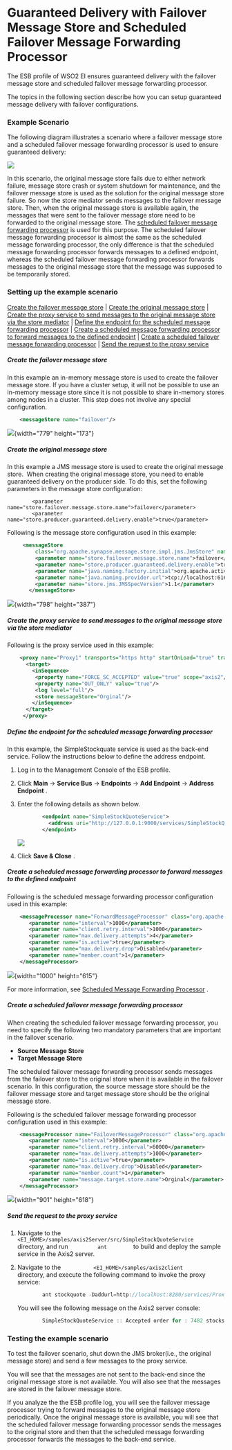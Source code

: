 # Guaranteed Delivery with Failover Message Store and Scheduled Failover Message Forwarding Processor

The ESB profile of WSO2 EI ensures guaranteed delivery with the failover
message store and scheduled failover message forwarding processor.

The topics in the following section describe how you can setup
guaranteed message delivery with failover configurations.

### Example Scenario

The following diagram illustrates a scenario where a failover message
store and a scheduled failover message forwarding processor is used
to ensure guaranteed delivery:

![](attachments/119131519/119131522.png)

In this scenario, the original message store fails due to either network
failure, message store crash or system shutdown for maintenance, and the
failover message store is used as the solution for the original message
store failure. So now the store mediator sends messages to the failover
message store. Then, when the original message store is available again,
the messages that were sent to the failover message store need to be
forwarded to the original message store. The [scheduled failover message
forwarding processor](_Scheduled_Failover_Message_Forwarding_Processor_)
is used for this purpose. The scheduled failover message
forwarding processor is almost the same as the scheduled message
forwarding processor, the only difference is that the scheduled message
forwarding processor forwards messages to a defined endpoint, whereas
the scheduled failover message forwarding processor forwards messages to
the original message store that the message was supposed to be
temporarily stored.

### Setting up the example scenario

[Create the failover message
store](#GuaranteedDeliverywithFailoverMessageStoreandScheduledFailoverMessageForwardingProcessor-Createthefailovermessagestore)
\| [Create the original message
store](#GuaranteedDeliverywithFailoverMessageStoreandScheduledFailoverMessageForwardingProcessor-Createtheoriginalmessagestore)
\| [Create the proxy service to send messages to the original message
store via the store
mediator](#GuaranteedDeliverywithFailoverMessageStoreandScheduledFailoverMessageForwardingProcessor-Createtheproxyservicetosendmessagestotheoriginalmessagestoreviathestoremediator)
\| [Define the endpoint for the scheduled message forwarding
processor](#GuaranteedDeliverywithFailoverMessageStoreandScheduledFailoverMessageForwardingProcessor-Definetheendpointforthescheduledmessageforwardingprocessor)
\| [Create a scheduled message forwarding processor to forward messages
to the defined
endpoint](#GuaranteedDeliverywithFailoverMessageStoreandScheduledFailoverMessageForwardingProcessor-Createascheduledmessageforwardingprocessortoforwardmessagestothedefinedendpoint)
\| [Create a scheduled failover message forwarding
processor](#GuaranteedDeliverywithFailoverMessageStoreandScheduledFailoverMessageForwardingProcessor-Createascheduledfailovermessageforwardingprocessor)
\| [Send the request to the proxy
service](#GuaranteedDeliverywithFailoverMessageStoreandScheduledFailoverMessageForwardingProcessor-Sendtherequesttotheproxyservice)

##### Create the failover message store

In this example an in-memory message store is used to create the
failover message store. If you have a cluster setup, it will not be
possible to use an in-memory message store since it is not possible to
share in-memory stores among nodes in a cluster. This step does not
involve any special configuration.

``` xml
    <messageStore name="failover"/>  
```

![](attachments/119131519/119131525.png){width="779" height="173"}

##### Create the original message store

In this example a JMS message store is used to create the original
message store.  When creating the original message store, you need to
enable guaranteed delivery on the producer side. To do this, set the
following parameters in the message store configuration:

`         <parameter name="store.failover.message.store.name">failover</parameter>        `  
`         <parameter name="store.producer.guaranteed.delivery.enable">true</parameter>        `

  
Following is the message store configuration used in this example:

``` xml
     <messageStore  
         class="org.apache.synapse.message.store.impl.jms.JmsStore" name="Orginal">  
         <parameter name="store.failover.message.store.name">failover</parameter>  
         <parameter name="store.producer.guaranteed.delivery.enable">true</parameter>  
         <parameter name="java.naming.factory.initial">org.apache.activemq.jndi.ActiveMQInitialContextFactory</parameter>  
         <parameter name="java.naming.provider.url">tcp://localhost:61616</parameter>  
         <parameter name="store.jms.JMSSpecVersion">1.1</parameter>  
       </messageStore>
```

![](attachments/119131519/119131524.png){width="798" height="387"}

##### Create the proxy service to send messages to the original message store via the store mediator

Following is the proxy service used in this example:

``` xml
    <proxy name="Proxy1" transports="https http" startOnLoad="true" trace="disable" xmlns="http://ws.apache.org/ns/synapse">    
      <target>  
        <inSequence>  
         <property name="FORCE_SC_ACCEPTED" value="true" scope="axis2"/>  
         <property name="OUT_ONLY" value="true"/>  
         <log level="full"/>  
         <store messageStore="Orginal"/>  
        </inSequence>  
      </target>  
     </proxy>   
```

##### Define the endpoint for the scheduled message forwarding processor

In this example, the SimpleStockquate service is used as the back-end
service. Follow the instructions below to define the address endpoint.

1.  Log in to the Management Console of the ESB profile.
2.  Click **Main** -\> **Service Bus** -\> **Endpoints** -\> **Add
    Endpoint** -\> **Address Endpoint** .
3.  Enter the following details as shown below.

    ``` xml
            <endpoint name="SimpleStockQuoteService">  
              <address uri="http://127.0.0.1:9000/services/SimpleStockQuoteService"/>  
            </endpoint> 
    ```

    ![](attachments/119131519/119131521.png)

4.  Click **Save & Close** .

##### Create a scheduled message forwarding processor to forward messages to the defined endpoint

Following is the scheduled message forwarding processor configuration
used in this example:

``` xml
    <messageProcessor name="ForwardMessageProcessor" class="org.apache.synapse.message.processor.impl.forwarder.ScheduledMessageForwardingProcessor" targetEndpoint="SimpleStockQuoteService" messageStore="Orginal" xmlns="http://ws.apache.org/ns/synapse">
       <parameter name="interval">1000</parameter>
       <parameter name="client.retry.interval">1000</parameter>
       <parameter name="max.delivery.attempts">4</parameter>
       <parameter name="is.active">true</parameter>
       <parameter name="max.delivery.drop">Disabled</parameter>
       <parameter name="member.count">1</parameter>
    </messageProcessor> 
```

![](attachments/119131519/119131520.png){width="1000" height="615"}

For more information, see [Scheduled Message Forwarding
Processor](_Scheduled_Message_Forwarding_Processor_) .

##### Create a scheduled failover message forwarding processor

When creating the scheduled failover message forwarding processor, you
need to specify the following two mandatory parameters that are
important in the failover scenario.

-   **Source Message Store**
-   **Target Message Store**

The scheduled failover message forwarding processor sends messages from
the failover store to the original store when it is available in the
failover scenario. In this configuration, the source message store
should be the failover message store and target message store should be
the original message store.

Following is the scheduled failover message forwarding processor
configuration used in this example:

``` xml
    <messageProcessor name="FailoverMessageProcessor" class="org.apache.synapse.message.processor.impl.failover.FailoverScheduledMessageForwardingProcessor" messageStore="failover" xmlns="http://ws.apache.org/ns/synapse">
       <parameter name="interval">1000</parameter>
       <parameter name="client.retry.interval">60000</parameter>
       <parameter name="max.delivery.attempts">1000</parameter>
       <parameter name="is.active">true</parameter>
       <parameter name="max.delivery.drop">Disabled</parameter>
       <parameter name="member.count">1</parameter>
       <parameter name="message.target.store.name">Orginal</parameter>
    </messageProcessor> 
```

![](attachments/119131519/119131523.png){width="901" height="618"}

##### Send the request to the proxy service

1.  Navigate to the
    `          <EI_HOME>/samples/axis2Server/src/SimpleStockQuoteService         `
    directory, and run `          ant         ` to build and deploy the
    sample service in the Axis2 server.
2.  Navigate to the `           <EI_HOME>/samples/axis2client          `
    directory, and execute the following command to invoke the proxy
    service:

    ``` java
            ant stockquote -Daddurl=http://localhost:8280/services/Proxy1 -Dmode=placeorder  
    ```

    You will see the following message on the Axis2 server console:

    ``` java
            SimpleStockQuoteService :: Accepted order for : 7482 stocks of IBM at $ 169.27205579038733  
    ```

### Testing the example scenario

To test the failover scenario, shut down the JMS broker(i.e., the
original message store) and send a few messages to the proxy service.

You will see that the messages are not sent to the back-end since the
original message store is not available. You will also see that the
messages are stored in the failover message store.

If you analyze the the ESB profile log, you will see the failover
message processor trying to forward messages to the original message
store periodically. Once the original message store is available, you
will see that the scheduled failover message forwarding processor sends
the messages to the original store and then that the scheduled message
forwarding processor forwards the messages to the back-end service.

  
